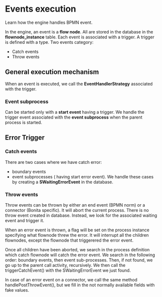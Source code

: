 # Events execution

Learn how the engine handles BPMN event.

In the engine, an event is a **flow node**. All are stored in the database in the **flownode_instance** table. Each event is associated with a trigger. A trigger is defined with a type.
Two events category:
* Catch events
* Throw events 

## General execution mechanism 
When an event is executed, we call the **EventHandlerStrategy** associated with the trigger. 

### Event subprocess
Can be started only with a **start event** having a trigger. We handle the trigger event associated with the **event subprocess** when the parent process is started.

## Error Trigger 
### Catch events
There are two cases where we have catch error: 
* boundary events
* event subprocesses ( having start error event).
We handle these cases by creating a **SWaitingErrorEvent**  in the database. 

### Throw events
Throw events can be thrown by either an end event (BPMN norm) or a connector (Bonita specific). It will abort the current process.
There is no throw event created in database. Instead, we look for the associated waiting event and trigger it.

When an error event is thrown, a flag will be set on the process instance specifying what flownode threw the error. It will interrupt all the children flownodes, except the flownode that triggerered the error event.

Once all children have been aborted, we search in the process definition which catch flownode will catch the error event. We search in the following order: boundary events, then event sub-processes. Then, if not found, we go up to the parent call activity, recursively. We then call the triggerCatchEvent() with the SWaitingErrorEvent we just found.

In case of an error event on a connector, we call the same method handlePostThrowEvent(), but we fill in the not normally available fields with fake values.


